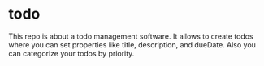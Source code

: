 # todo
This repo is about a todo management software. It allows to create todos where you can set properties like title, description, and dueDate. Also you can categorize your todos by priority.
